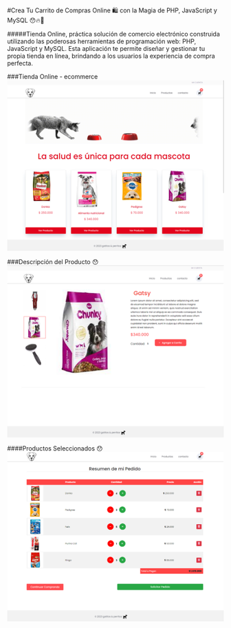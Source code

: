#Crea Tu Carrito de Compras Online 🛍️ con la Magia de PHP, JavaScript y MySQL 😯🔥🤩

#####Tienda Online, práctica solución de comercio electrónico construida utilizando las poderosas herramientas de programación web: PHP, JavaScript y MySQL. Esta aplicación te permite diseñar y gestionar tu propia tienda en línea, brindando a los usuarios la experiencia de compra perfecta.

###Tienda Online - ecommerce
![](https://raw.githubusercontent.com/urian121/imagenes-proyectos-github/master/tienda-online-ecommerce-urian-viera.png)

###Descripción del Producto 😯
![](https://raw.githubusercontent.com/urian121/imagenes-proyectos-github/master/descripcion-producto-tienda-online-ecommerce-urian-viera.png)

####Productos Seleccionados 😯
![](https://raw.githubusercontent.com/urian121/imagenes-proyectos-github/master/tienda-online-urian-viera.png)
